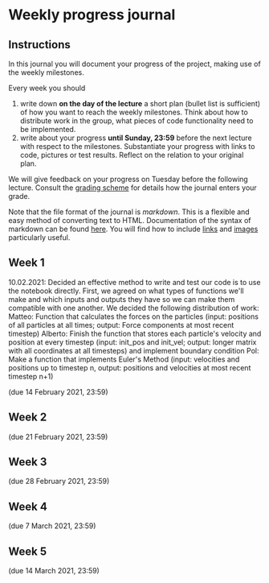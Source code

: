 # Weekly progress journal

## Instructions

In this journal you will document your progress of the project, making use of the weekly milestones.

Every week you should 

1. write down **on the day of the lecture** a short plan (bullet list is sufficient) of how you want to 
   reach the weekly milestones. Think about how to distribute work in the group, 
   what pieces of code functionality need to be implemented.
2. write about your progress **until Sunday, 23:59** before the next lecture with respect to the milestones.
   Substantiate your progress with links to code, pictures or test results. Reflect on the
   relation to your original plan.

We will give feedback on your progress on Tuesday before the following lecture. Consult the 
[grading scheme](https://computationalphysics.quantumtinkerer.tudelft.nl/proj1-moldyn-grading/) 
for details how the journal enters your grade.

Note that the file format of the journal is *markdown*. This is a flexible and easy method of 
converting text to HTML. 
Documentation of the syntax of markdown can be found 
[here](https://docs.gitlab.com/ee/user/markdown.html#gfm-extends-standard-markdown). 
You will find how to include [links](https://docs.gitlab.com/ee/user/markdown.html#links) and 
[images](https://docs.gitlab.com/ee/user/markdown.html#images) particularly
useful.

## Week 1
10.02.2021: Decided an effective method to write and test our code is to use the notebook directly. First, we agreed on what types of functions we'll make and which inputs and outputs they have so we can make them compatible with one another. 
We decided the following distribution of work:
Matteo: Function that calculates the forces on the particles (input: positions of all particles at all times; output: Force components at most recent timestep)
Alberto: Finish the function that stores each particle's velocity and position at every timestep (input: init_pos and init_vel; output: longer matrix with all coordinates at all timesteps)
and implement boundary condition
Pol: Make a function that implements Euler's Method (input: velocities and positions up to timestep n, output: positions and velocities at most recent timestep n+1)

(due 14 February 2021, 23:59)


## Week 2
(due 21 February 2021, 23:59)


## Week 3
(due 28 February 2021, 23:59)


## Week 4
(due 7 March 2021, 23:59)


## Week 5
(due 14 March 2021, 23:59)

